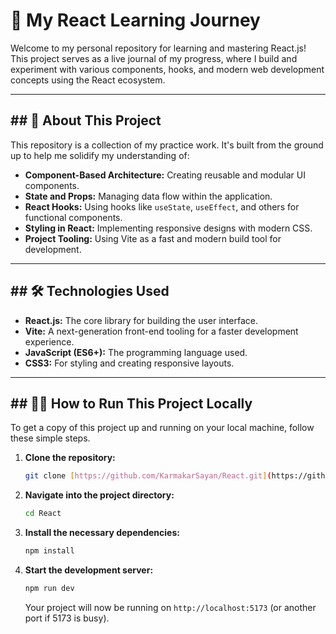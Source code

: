 # 🚀 My React Learning Journey

Welcome to my personal repository for learning and mastering React.js! This project serves as a live journal of my progress, where I build and experiment with various components, hooks, and modern web development concepts using the React ecosystem.

---

## ## 🌟 About This Project

This repository is a collection of my practice work. It's built from the ground up to help me solidify my understanding of:

* **Component-Based Architecture:** Creating reusable and modular UI components.
* **State and Props:** Managing data flow within the application.
* **React Hooks:** Using hooks like `useState`, `useEffect`, and others for functional components.
* **Styling in React:** Implementing responsive designs with modern CSS.
* **Project Tooling:** Using Vite as a fast and modern build tool for development.

---

## ## 🛠️ Technologies Used

* **React.js:** The core library for building the user interface.
* **Vite:** A next-generation front-end tooling for a faster development experience.
* **JavaScript (ES6+):** The programming language used.
* **CSS3:** For styling and creating responsive layouts.

---

## ## 🏃‍♂️ How to Run This Project Locally

To get a copy of this project up and running on your local machine, follow these simple steps.

1.  **Clone the repository:**
    ```bash
    git clone [https://github.com/KarmakarSayan/React.git](https://github.com/KarmakarSayan/React.git)
    ```
2.  **Navigate into the project directory:**
    ```bash
    cd React
    ```
3.  **Install the necessary dependencies:**
    ```bash
    npm install
    ```
4.  **Start the development server:**
    ```bash
    npm run dev
    ```
    Your project will now be running on `http://localhost:5173` (or another port if 5173 is busy).
